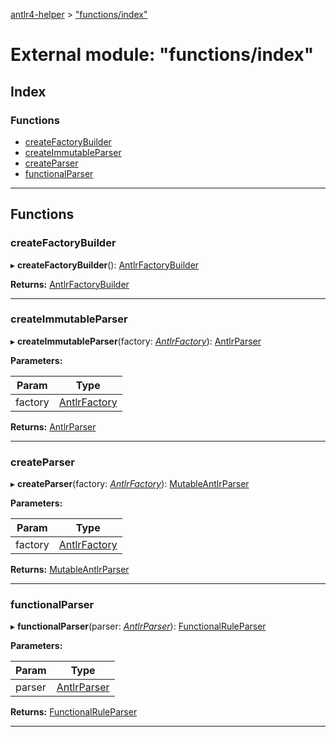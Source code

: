 [antlr4-helper](../README.md) > ["functions/index"](../modules/_functions_index_.md)

# External module: "functions/index"

## Index

### Functions

* [createFactoryBuilder](_functions_index_.md#createfactorybuilder)
* [createImmutableParser](_functions_index_.md#createimmutableparser)
* [createParser](_functions_index_.md#createparser)
* [functionalParser](_functions_index_.md#functionalparser)

---

## Functions

<a id="createfactorybuilder"></a>

###  createFactoryBuilder

▸ **createFactoryBuilder**(): [AntlrFactoryBuilder](../classes/_factory_antlr_factory_.antlrfactorybuilder.md)

**Returns:** [AntlrFactoryBuilder](../classes/_factory_antlr_factory_.antlrfactorybuilder.md)

___
<a id="createimmutableparser"></a>

###  createImmutableParser

▸ **createImmutableParser**(factory: *[AntlrFactory](../interfaces/_factory_antlr_factory_.antlrfactory.md)*): [AntlrParser](../interfaces/_parser_antlr_parser_.antlrparser.md)

**Parameters:**

| Param | Type |
| ------ | ------ |
| factory | [AntlrFactory](../interfaces/_factory_antlr_factory_.antlrfactory.md) |

**Returns:** [AntlrParser](../interfaces/_parser_antlr_parser_.antlrparser.md)

___
<a id="createparser"></a>

###  createParser

▸ **createParser**(factory: *[AntlrFactory](../interfaces/_factory_antlr_factory_.antlrfactory.md)*): [MutableAntlrParser](../classes/_parser_mutable_antlr_parser_.mutableantlrparser.md)

**Parameters:**

| Param | Type |
| ------ | ------ |
| factory | [AntlrFactory](../interfaces/_factory_antlr_factory_.antlrfactory.md) |

**Returns:** [MutableAntlrParser](../classes/_parser_mutable_antlr_parser_.mutableantlrparser.md)

___
<a id="functionalparser"></a>

###  functionalParser

▸ **functionalParser**(parser: *[AntlrParser](../interfaces/_parser_antlr_parser_.antlrparser.md)*): [FunctionalRuleParser](../classes/_parser_functional_rule_parser_.functionalruleparser.md)

**Parameters:**

| Param | Type |
| ------ | ------ |
| parser | [AntlrParser](../interfaces/_parser_antlr_parser_.antlrparser.md) |

**Returns:** [FunctionalRuleParser](../classes/_parser_functional_rule_parser_.functionalruleparser.md)

___

